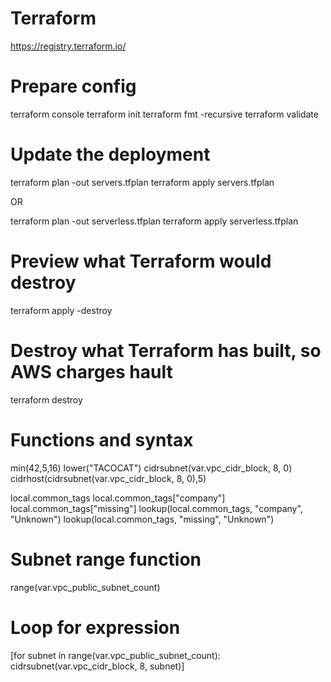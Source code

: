 # Terraform

https://registry.terraform.io/

# Prepare config

terraform console
terraform init
terraform fmt -recursive
terraform validate

# Update the deployment

terraform plan -out servers.tfplan
terraform apply servers.tfplan

OR

terraform plan -out serverless.tfplan
terraform apply serverless.tfplan

# Preview what Terraform would destroy

terraform apply -destroy

# Destroy what Terraform has built, so AWS charges hault

terraform destroy

# Functions and syntax

min(42,5,16)
lower("TACOCAT")
cidrsubnet(var.vpc_cidr_block, 8, 0)
cidrhost(cidrsubnet(var.vpc_cidr_block, 8, 0),5)

local.common_tags
local.common_tags["company"]
local.common_tags["missing"]
lookup(local.common_tags, "company", "Unknown")
lookup(local.common_tags, "missing", "Unknown")

# Subnet range function

range(var.vpc_public_subnet_count)

# Loop for expression

[for subnet in range(var.vpc_public_subnet_count): cidrsubnet(var.vpc_cidr_block, 8, subnet)]
